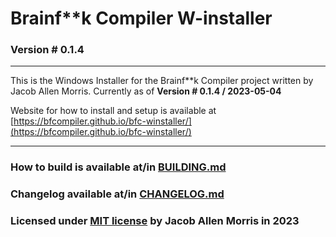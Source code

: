 ﻿# Brainf\*\*k Compiler W-installer
### Version # 0.1.4

---

This is the Windows Installer for the Brainf\*\*k Compiler project written by Jacob Allen Morris.
Currently as of **Version # 0.1.4 / 2023-05-04**

Website for how to install and setup is available at [https://bfcompiler.github.io/bfc-winstaller/](https://bfcompiler.github.io/bfc-winstaller/)

---

### How to build is available at/in [BUILDING.md](BUILDING.md)

### Changelog available at/in [CHANGELOG.md](CHANGELOG.md)
### Licensed under [MIT license](LICENSE) by Jacob Allen Morris in 2023